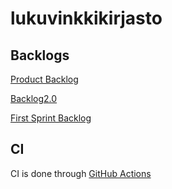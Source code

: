 # lukuvinkkikirjasto

## Backlogs
[Product Backlog](https://github.com/prTopi/lukuvinkkikirjasto/projects/2)

[Backlog2.0](https://docs.google.com/spreadsheets/d/1c8zrpIsmhYAiB1Vc7fqDrFib2jI-ZHxGmAtz3zVkCcM/edit?usp=sharing)

[First Sprint Backlog](https://github.com/prTopi/lukuvinkkikirjasto/projects/1)

## CI

CI is done through [GitHub Actions](https://github.com/prTopi/lukuvinkkikirjasto/actions)
